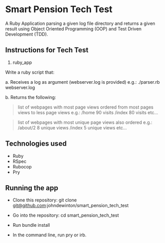 # Smart Pension Tech Test #

A Ruby Application parsing a given log file directory and returns a given result using Object Oriented Programming (OOP) and Test Driven Development (TDD).

## Instructions for Tech Test ##

1. ruby_app

Write a ruby script that:

a. Receives a log as argument (webserver.log is provided)
  e.g.: ./parser.rb webserver.log

b. Returns the following:

  > list of webpages with most page views ordered from most pages views to less page views
     e.g.:
         /home 90 visits
         /index 80 visits
         etc...
 
 > list of webpages with most unique page views also ordered
     e.g.:
         /about/2   8 unique views
         /index     5 unique views
         etc...

## Technologies used ##

* Ruby
* RSpec
* Rubocop
* Pry

## Running the app ##

* Clone this repository: git clone git@github.com:johndewinton/smart_pension_tech_test

* Go into the repository: cd smart_pension_tech_test

* Run bundle install

* In the command line, run pry or irb.


